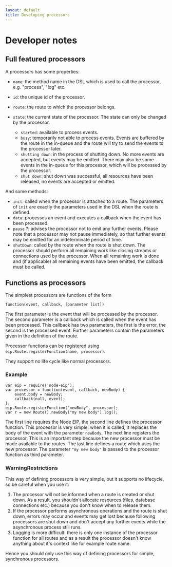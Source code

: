 ```yaml
---
layout: default
title: Developing processors
---
```

# Developer notes

## Full featured processors

A processors has some properties:

* `name`: the method name in the DSL which is used to call the processor, e.g. "process", "log" etc.
* `id`: the unique id of the processor.
* `route`: the route to which the processor belongs.
* `state`: the current state of the processor. The state can only be changed by the processor.

  * `started`: available to process events.
  * `busy`: temporarily not able to process events.
     Events are buffered by the route in the in-queue and the route will try to send the events to the processor later.
  * `shutting down`: in the process of shutting down. No more events are accepted, but events may be emitted.
     There may also be some events in the in-queue for this processor, which will be processed by the processor.
  * `shut down`: shut down was successful, all resources have been released, no events are accepted or emitted.

And some methods:

* `init`: called when the processor is attached to a route.
  The parameters of `init` are exactly the parameters used in the DSL when the route is defined.
* `data`: processes an event and executes a callback when the event has been processed.
* `pause` ?: advises the processor not to emit any further events.
  Please note that a processor may not pause immediately,
  so that further events may be emitted for an indeterminate period of time.
* `shutDown`: called by the route when the route is shut down.
  The processor should perform all remaining work like closing streams or connections used by the processor.
  When all remaining work is done and (if applicable) all remaining events have been emitted,
  the callback must be called.
  



## Functions as processors

The simplest processors are functions of the form 

    function(event, callback, [parameter list])

The first parameter is the event that will be processed by the processor.
The second parameter is a callback which is called when the event has been processed.
This callback has two parameters, the first is the error, the second is the processed event.
Further parameters contain the parameters given in the definition of the route.

Processor functions can be registered using `eip.Route.registerFunction(name, processor)`.

They support no life cycle like normal processors.

### Example

    var eip = require('node-eip');
    var processor = function(event, callback, newBody) {
        event.body = newBody;
        callback(null, event);
    };
    eip.Route.registerFunction("newBody", processor);
    var r = new Route().newBody("my new body").log();

The first line requires the Node EIP, the second line defines the processor function.
This processor is very simple: when it is called, it replaces the body of the event with the parameter `newBody`.
The next line registers the processor.
This is an important step because the new processor must be made available to the routes.
The last line defines a route which uses the new processor.
The parameter `"my new body"` is passed to the processor function as third parameter.

### <span class="label label-warning">Warning</span>Restrictions

This way of defining processors is very simple, but it supports no lifecycle, so be careful when you use it:

1. The processor will not be informed when a route is created or shut down.
   As a result, you shouldn't allocate resources (files, database connections etc.) because you don't know when to release them.
2. If the processor performs asynchronous operations and the route is shut down,
   errors may occur and events may get lost because following processors are shut down and
   don't accept any further events while the asynchronous process still runs.
3. Logging is more difficult: there is only one instance of the processor function for all routes and
   as a result the processor doesn't know anything about it's context like for example route name. 

Hence you should only use this way of defining processors for simple, synchronous processors.
